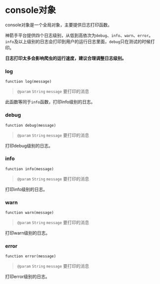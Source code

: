 # console对象

console对象是一个全局对象，主要提供日志打印函数。

神箭手平台提供四个日志级别，从低到高依次为`debug`、`info`、`warn`、`error`。`info`及以上级别的日志会打印到用户的运行日志里面，`debug`只在测试的时候打印。

**日志打印太多会影响爬虫的运行速度，建议合理调整日志级别。**

### log

```
function log(message)
```

> `@param` `String` `message` 要打印的消息

此函数等同于`info`函数，打印info级别的日志。

### debug

```
function debug(message)
```

> `@param` `String` `message` 要打印的消息

打印debug级别的日志。

### info

```
function info(message)
```

> `@param` `String` `message` 要打印的消息

打印info级别的日志。

### warn

```
function warn(message)
```

> `@param` `String` `message` 要打印的消息

打印warn级别的日志。

### error

```
function error(message)
```

> `@param` `String` `message` 要打印的消息

打印error级别的日志。